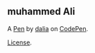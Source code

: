 muhammed Ali
------------


A [Pen](https://codepen.io/deliela/pen/qPROjZ) by [dalia](https://codepen.io/deliela) on [CodePen](https://codepen.io).

[License](https://codepen.io/deliela/pen/qPROjZ/license).